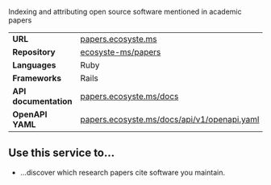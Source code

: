 ---
---

Indexing and attributing open source software mentioned in academic papers

|||
|-|-|
|**URL**|[papers.ecosyste.ms](https://papers.ecosyste.ms)|
|**Repository**|[ecosyste-ms/papers](https://github.com/ecosyste-ms/papers)|
|**Languages**|Ruby|
|**Frameworks**|Rails|
|**API documentation**|[papers.ecosyste.ms/docs](https://papers.ecosyste.ms/docs/index.html)|
|**OpenAPI YAML**|[papers.ecosyste.ms/docs/api/v1/openapi.yaml](https://papers.ecosyste.ms/docs/api/v1/openapi.yaml)|

## Use this service to...

* ...discover which research papers cite software you maintain.

